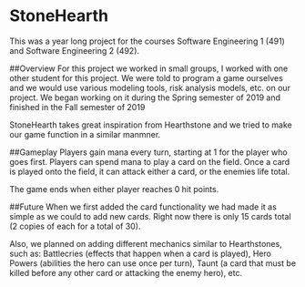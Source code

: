# StoneHearth
This was a year long project for the courses Software Engineering 1 (491) and Software Engineering 2 (492). 

##Overview
For this project we worked in small groups, I worked with one other student for this project. We were told to program a game ourselves and we would use various modeling tools, risk analysis models, etc. on our project. We began working on it during the Spring semester of 2019 and finished in the Fall semester of 2019

StoneHearth takes great inspiration from Hearthstone and we tried to make our game function in a similar manmner.

##Gameplay
Players gain mana every turn, starting at 1 for the player who goes first. Players can spend mana to play a card on the field.
Once a card is played onto the field, it can attack either a card, or the enemies life total.

The game ends when either player reaches 0 hit points.

##Future
When we first added the card functionality we had made it as simple as we could to add new cards. Right now there is only 15 cards total (2 copies of each for a total of 30).

Also, we planned on adding different mechanics similar to Hearthstones, such as: Battlecries (effects that happen when a card is played), Hero Powers (abilities the hero can use once per turn), Taunt (a card that must be killed before any other card or attacking the enemy hero), etc.
